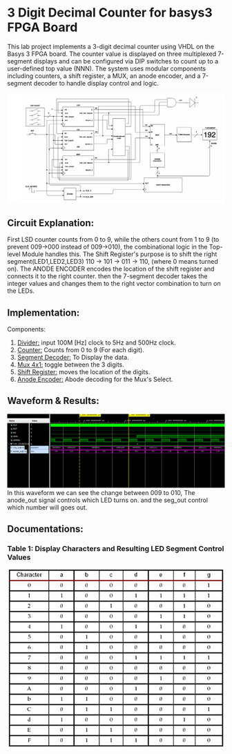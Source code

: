 #  3 Digit Decimal Counter for basys3 FPGA Board

This lab project implements a 3-digit decimal counter using VHDL on the Basys 3 FPGA board.
The counter value is displayed on three multiplexed 7-segment displays and can be configured via DIP switches to count up to a user-defined top value (NNN).
The system uses modular components including counters, a shift register, a MUX, an anode encoder, and a 7-segment decoder to handle display control and logic.

![Decimal Counter 3D Schematic](Images/Decimal_Counter_3D_Schematic.png)
## Circuit Explanation:
First LSD counter counts from 0 to 9, while the others count from 1 to 9 (to prevent 009->000 instead of 009->010),
the combinational logic in the Top-level Module handles this. 
The Shift Register's purpose is to shift the right segment(LED1,LED2,LED3) 110 -> 101 -> 011 -> 110, (where 0 means turned on). 
The ANODE ENCODER encodes the location of the shift register and connects it to the right counter.
then the 7-segment decoder takes the integer values and changes them to the right vector combination to turn on the LEDs.

## Implementation:

Components:
1. [Divider:](new/Anode_encoder.vhd) input 100M [Hz] clock to 5Hz and 500Hz clock. 
2. [Counter:](new/counter.vhd) Counts from 0 to 9 (For each digit).
3. [Segment Decoder:](new/Seg_decoder.vhd) To Display the data.
4. [Mux 4x1:](new/Mux4x1.vhd) toggle between the 3 digits.
5. [Shift Register:](new/Shift_REG.vhd) moves the location of the digits.
6. [Anode Encoder:](new/Anode_encoder.vhd) Abode decoding for the Mux's Select.

## Waveform & Results:
![Waveform 1](Images/TestBenchWaveform.png)
In this waveform we can see the change between 009 to 010, The anode_out signal controls which LED turns on. and the seg_out control which number will goes out.

## Documentations:
### Table 1: Display Characters and Resulting LED Segment Control Values
![Table 1: Display Characters and Resulting LED Segment Control Values](Images/Display_Characters_and_Resulting_LED_Segment_Control_Values.png)
